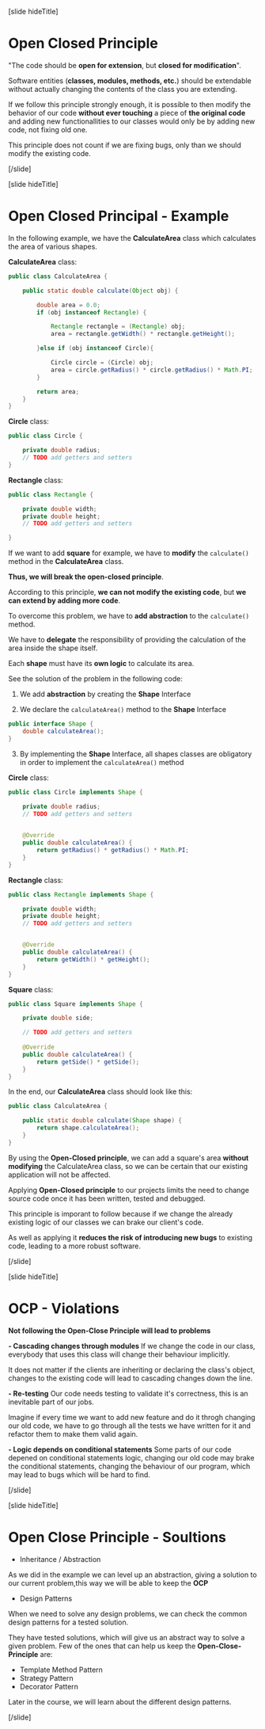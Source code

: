 [slide hideTitle]

# Open Closed Principle

"The code should be **open for extension**, but **closed for modification**".

Software entities (**classes, modules, methods, etc.**) should be extendable without actually changing the contents of the class you are extending. 

If we follow this principle strongly enough, it is possible to then modify the behavior of our code **without ever touching** a piece of **the original code** and adding new functionallities to our classes would only be by adding new code, not fixing old one.

This principle does not count if we are fixing bugs, only than we should modify the existing code.

[/slide]

[slide hideTitle]

# Open Closed Principal - Example

In the following example, we have the **CalculateArea** class which calculates the area of various shapes.

**CalculateArea** class:
```java
public class CalculateArea {

    public static double calculate(Object obj) {

        double area = 0.0;
        if (obj instanceof Rectangle) {

            Rectangle rectangle = (Rectangle) obj;
            area = rectangle.getWidth() * rectangle.getHeight();

        }else if (obj instanceof Circle){

            Circle circle = (Circle) obj;
            area = circle.getRadius() * circle.getRadius() * Math.PI;
        }

        return area;
    }
}

```

**Circle** class:

```java
public class Circle {

    private double radius;
    // TODO add getters and setters
}
``` 


**Rectangle** class:

```java
public class Rectangle {

    private double width;
    private double height;
    // TODO add getters and setters

}
``` 

If we want to add **square** for example, we have to **modify** the `calculate()` method in the **CalculateArea** class.

**Thus, we will break the open-closed principle**.

According to this principle, **we can not modify the existing code**, but **we can extend by adding more code**.

To overcome this problem, we have to **add abstraction** to the `calculate()` method.

We have to **delegate** the responsibility of providing the calculation of the area inside the shape itself.

Each **shape** must have its **own logic** to calculate its area.

See the solution of the problem in the following code: 

1. We add **abstraction** by creating the **Shape** Interface

2. We declare the `calculateArea()` method to the **Shape** Interface

```java
public interface Shape {
    double calculateArea();
}
```

3. By implementing the **Shape** Interface, all shapes classes are obligatory in order to implement the `calculateArea()` method

**Circle** class:

```java
public class Circle implements Shape {

    private double radius;
    // TODO add getters and setters

    
    @Override
    public double calculateArea() {
        return getRadius() * getRadius() * Math.PI;
    }
}
```

**Rectangle** class:

```java
public class Rectangle implements Shape {

    private double width;
    private double height;
    // TODO add getters and setters


    @Override
    public double calculateArea() {
        return getWidth() * getHeight();
    }
}
``` 

**Square** class:

```java
public class Square implements Shape {

    private double side;

    // TODO add getters and setters
   
    @Override
    public double calculateArea() {
        return getSide() * getSide();
    }
}

```

In the end, our **CalculateArea** class should look like this:

```java
public class CalculateArea {

    public static double calculate(Shape shape) {
        return shape.calculateArea();
    }
}
```

By using the **Open-Closed principle**, we can add a square's area **without modifying** the CalculateArea class, so we can be certain that our existing application will not be affected.

Applying **Open-Closed principle** to our projects limits the need to change source code once it has been written, tested and debugged.

This principle is imporant to follow because if we change the already existing logic of our classes we can brake our client's code.

As well as applying it **reduces the risk of introducing new bugs** to existing code, leading to a more robust software.


[/slide]


[slide hideTitle]

# OCP - Violations

**Not following the Open-Close Principle will lead to problems**

**- Cascading changes through modules**
  If we change the code in our class, everybody that uses this class will change their behaviour implicitly.
  
 It does not matter if the clients are  inheriting or declaring the class's object, changes to the existing code will lead to cascading changes down the line.

**- Re-testing**
  Our code needs testing to validate it's correctness, this is an inevitable part of our jobs.

  Imagine if every time we want to add new feature and do it throgh changing our old code, we have to go through all the tests we have written for it and refactor them to make them valid again.

**- Logic depends on conditional statements**
  Some parts of our code depened on conditional statements logic, changing our old code may brake the conditional statements, changing the behaviour of our program, which may lead to bugs which will be hard to find.

[/slide]

[slide hideTitle]

# Open Close Principle - Soultions


- Inheritance / Abstraction

As we did in the example we can level up an abstraction, giving a solution to our current problem,this way we will be able to keep the **OCP**
    
- Design Patterns

When we need to solve any design problems, we can check the common design patterns for a tested solution.

They have tested solutions, which will give us an abstract way to solve a given problem.
Few of the ones that can help us keep the **Open-Close-Principle** are:
   - Template Method Pattern
   - Strategy Pattern
   - Decorator Pattern

Later in the course, we will learn about the different design patterns.

[/slide]
